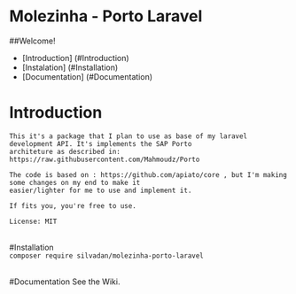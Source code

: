 # Molezinha - Porto Laravel

##Welcome!

 * [Introduction] (#Introduction)
 * [Instalation] (#Installation)   
 * [Documentation] (#Documentation)  
    
<a id="Introduction"></a>
# Introduction

    This it's a package that I plan to use as base of my laravel development API. It's implements the SAP Porto 
    architeture as described in: https://raw.githubusercontent.com/Mahmoudz/Porto
    
    The code is based on : https://github.com/apiato/core , but I'm making some changes on my end to make it 
    easier/lighter for me to use and implement it.
    
    If fits you, you're free to use.
    
    License: MIT

<a id="Installation"></a>    
#Installation    
    ```
    composer require silvadan/molezinha-porto-laravel
    ```

<a id="Documentation"></a>   
#Documentation
   See the Wiki.    